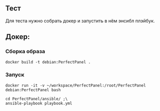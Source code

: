 ## Тест
Для теста нужно собрать докер и запустить в нём энсибл плэйбук.

## Докер:

### Сборка образа
```docker build -t debian:PerfectPanel .```

### Запуск
```docker run -it -v ~/workspace/PerfectPanel:/root/PerfectPanel debian:PerfectPanel bash```

```
cd PerfectPanel/ansible/ ;\
ansible-playbook playbook.yml
```
